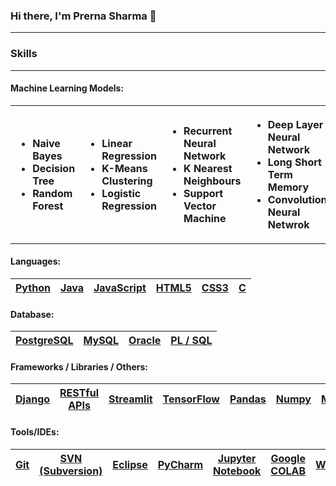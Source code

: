### Hi there, I'm Prerna Sharma 👋
---
### Skills
---
#### Machine Learning Models: 

<table>
<tr>
  <th style="text-align:left;"><ul><li> Naive Bayes </li><li> Decision Tree </li><li> Random Forest </li></ul></th>
  <th style="text-align:left;"><ul><li> Linear Regression </li><li> K-Means Clustering </li><li> Logistic Regression </li></ul></th>
  <th style="text-align:left;"><ul><li> Recurrent Neural Network </li><li> K Nearest Neighbours </li><li> Support Vector Machine </li></ul></th>
  <th style="text-align:left;"><ul><li> Deep Layer Neural Network </li><li> Long Short Term Memory </li><li> Convolutional Neural Netwrok </li></ul></th>
</tr>
</table>


#### Languages:

<table>
<thead>
<tr>
<th><a target="_blank" rel="noopener noreferrer nofollow" href="#">Python</a>
</th>

<th><a target="_blank" rel="noopener noreferrer nofollow" href="#">Java</a>
</th>

<th><a target="_blank" rel="noopener noreferrer nofollow" href="#">JavaScript</a></th>

<th><a target="_blank" rel="noopener noreferrer nofollow" href="#">HTML5</a></th>

<th><a target="_blank" rel="noopener noreferrer nofollow" href="#">CSS3</a></th>

<th><a target="_blank" rel="noopener noreferrer nofollow" href="#">C</a></th>

</tr>
</thead>
</table>


#### Database:

<table>
<thead>
<tr>

<th><a target="_blank" rel="noopener noreferrer nofollow" href="#">PostgreSQL</a></th>

<th><a target="_blank" rel="noopener noreferrer nofollow" href="#">MySQL</a></th>

<th><a target="_blank" rel="noopener noreferrer nofollow" href="#">Oracle</a></th>

<th><a target="_blank" rel="noopener noreferrer nofollow" href="#">PL / SQL</a></th>

</tr>
</thead>
</table>


#### Frameworks / Libraries / Others:

<table>
<thead>
<tr>

<th><a target="_blank" rel="noopener noreferrer nofollow" href="#">Django</a></th>

<th><a target="_blank" rel="noopener noreferrer nofollow" href="#">RESTful APIs</a></th>

<th><a target="_blank" rel="noopener noreferrer nofollow" href="#">Streamlit</a></th>

<th><a target="_blank" rel="noopener noreferrer nofollow" href="#">TensorFlow</a></th>

<th><a target="_blank" rel="noopener noreferrer nofollow" href="#">Pandas</a></th>

<th><a target="_blank" rel="noopener noreferrer nofollow" href="#">Numpy</a></th>

<th><a target="_blank" rel="noopener noreferrer nofollow" href="#">Matplotlib</a></th>

<th><a target="_blank" rel="noopener noreferrer nofollow" href="#">Seaborn</a></th>

<th><a target="_blank" rel="noopener noreferrer nofollow" href="#">OpenCV</a></th>
   
</tr>
  
</thead>
</table> 

#### Tools/IDEs:

<table>
<thead>
<tr>

<th><a target="_blank" rel="noopener noreferrer nofollow" href="#">Git</a></th>
<th><a target="_blank" rel="noopener noreferrer nofollow" href="#">SVN (Subversion)</a></th>
<th><a target="_blank" rel="noopener noreferrer nofollow" href="#">Eclipse</a></th>
<th><a target="_blank" rel="noopener noreferrer nofollow" href="#">PyCharm</a></th>
<th><a target="_blank" rel="noopener noreferrer nofollow" href="#">Jupyter Notebook</a></th>
<th><a target="_blank" rel="noopener noreferrer nofollow" href="#">Google COLAB</a></th>
<th><a target="_blank" rel="noopener noreferrer nofollow" href="#">WinSCP</a></th>
<th><a target="_blank" rel="noopener noreferrer nofollow" href="#">Putty</a></th>
</tr>
</thead>
</table>

<!--
**sharma-prerna/sharma-prerna** is a ✨ _special_ ✨ repository because its `README.md` (this file) appears on your GitHub profile.

Here are some ideas to get you started:

- 🔭 I’m currently working on ...
- 🌱 I’m currently learning ...
- 👯 I’m looking to collaborate on ...
- 🤔 I’m looking for help with ...
- 💬 Ask me about ...
- 📫 How to reach me: ...
- 😄 Pronouns: ...
- ⚡ Fun fact: ...
-->
